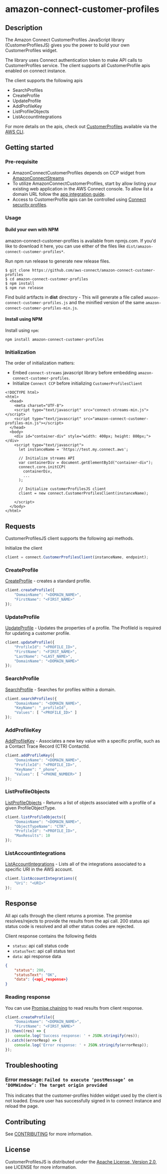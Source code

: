 # amazon-connect-customer-profiles

## Description

The Amazon Connect CustomerProfiles JavaScript library (CustomerProfilesJS) gives you the power to build your own CustomerProfiles widget.

The library uses Connect authentication token to make API calls to CustomerProfiles service. The client supports all CustomerProfile apis enabled on connect instance.

The client supports the following apis
- SearchProfiles
- CreateProfile
- UpdateProfile
- AddProfileKey
- ListProfileObjects
- ListAccountIntegrations

For more details on the apis, check out [CustomerProfiles](https://docs.aws.amazon.com/cli/latest/reference/customer-profiles/index.html) available via the [AWS CLI](https://docs.aws.amazon.com/cli/latest/userguide/cli-chap-welcome.html).

## Getting started

### Pre-requisite

- AmazonConnectCustomerProfiles depends on CCP widget from [AmazonConnectStreams](https://github.com/amazon-connect/amazon-connect-streams)
- To utilize AmazonConnectCustomerProfiles, start by allow listing your existing web application in the AWS Connect console. To allow list a domain URL follow the [app integration guide](https://docs.aws.amazon.com/connect/latest/adminguide/app-integration.html).
- Access to CustomerProfile apis can be controlled using [Connect security profiles](https://docs.aws.amazon.com/connect/latest/adminguide/assign-security-profile-customer-profile.html).

### Usage

#### Build your own with NPM

amazon-connect-customer-profiles is available from npmjs.com. If you'd like to download it here, you can use either of the files like `dist/amazon-connect-customer-profiles*`.

Run npm run release to generate new release files.

```
$ git clone https://github.com/aws-connect/amazon-connect-customer-profiles
$ cd amazon-connect-customer-profiles
$ npm install
$ npm run release
```

Find build artifacts in **dist** directory - This will generate a file called `amazon-connect-customer-profiles.js` and the minified version of the same `amazon-connect-customer-profiles-min.js`.


#### Install using NPM
Install using `npm`:
```
npm install amazon-connect-customer-profiles
```

### Initialization

The order of initialization matters:
- Embed `connect-streams` javascript library before embedding `amazon-connect-customer-profiles`.
- Initialize `Connect CCP` before initializing `CustomerProfilesClient`

```html,js
<!DOCTYPE html>
<html>
  <head>
    <meta charset="UTF-8">
    <script type="text/javascript" src="connect-streams-min.js"></script>
    <script type="text/javascript" src="amazon-connect-customer-profiles-min.js"></script>
  </head>
  <body>
    <div id="container-div" style="width: 400px; height: 800px;"></div>
    <script type="text/javascript">
      let instanceName = 'https://test.my.connect.aws';

      // Initialize streams API
      var containerDiv = document.getElementById("container-div");
      connect.core.initCCP(
        containerDiv,
       	...
      );

      // Initialize customerProfilesJS client
      client = new connect.CustomerProfilesClient(instanceName);

    </script>
  </body>
</html>
```

## Requests

CustomerProfilesJS client supports the following api methods.

Initialize the client
```js
client = connect.CustomerProfilesClient(instanceName, endpoint);
```

### CreateProfile

[CreateProfile](https://docs.aws.amazon.com/customerprofiles/latest/APIReference/API_CreateProfile.html) - creates a standard profile.

```js
client.createProfile({
	"DomainName": "<DOMAIN_NAME>",
	"FirstName": "<FIRST_NAME>"
});
```

### UpdateProfile

[UpdateProfile](https://docs.aws.amazon.com/customerprofiles/latest/APIReference/API_UpdateProfile.html) - Updates the properties of a profile. The ProfileId is required for updating a customer profile.

```js
client.updateProfile({
	"ProfileId": "<PROFILE_ID>",
	"FirstName": "<FIRST_NAME>",
	"LastName": "<LAST_NAME>",
	"DomainName": "<DOMAIN_NAME>"
});
```

### SearchProfile

[SearchProfile](https://docs.aws.amazon.com/customerprofiles/latest/APIReference/API_SearchProfiles.html) - Searches for profiles within a domain.

```js
client.searchProfiles({
	"DomainName": "<DOMAIN_NAME>",
	"KeyName": "_profileId",
	"Values": [ "<PROFILE_ID>" ]
});
```

### AddProfileKey

[AddProfileKey](https://docs.aws.amazon.com/customerprofiles/latest/APIReference/API_AddProfileKey.html) - Associates a new key value with a specific profile, such as a Contact Trace Record (CTR) ContactId.

```js
client.addProfileKey({
	"DomainName": "<DOMAIN_NAME>",
	"ProfileId": "<PROFILE_ID>",
	"KeyName": "_phone",
	"Values": [ "<PHONE_NUMBER>" ]
});
```

### ListProfileObjects

[ListProfileObjects](https://docs.aws.amazon.com/customerprofiles/latest/APIReference/API_ListProfileObjects.html) - Returns a list of objects associated with a profile of a given ProfileObjectType.

```js
client.listProfileObjects({
	"DomainName": "<DOMAIN_NAME>",
	"ObjectTypeName": "CTR",
	"ProfileId": "<PROFILE_ID>",
	"MaxResults": 10
});
```

### ListAccountIntegrations

[ListAccountIntegrations](https://docs.aws.amazon.com/customerprofiles/latest/APIReference/API_ListAccountIntegrations.html) - Lists all of the integrations associated to a specific URI in the AWS account.

```js
client.listAccountIntegrations({
	"Uri": "<URI>"
});
```

## Response

All api calls through the client returns a promise. The promise resolves/rejects to provide the results from the api call.
200 status api status code is resolved and all other status codes are rejected.

Client response contains the following fields
- `status`: api call status code
- `statusText`: api call status text
- `data`: api response data

```json
{
	"status": 200,
	"statusText": "OK",
	"data": {<api_response>}
}
```

### Reading response
You can use [Promise chaining](https://developer.mozilla.org/en-US/docs/Web/JavaScript/Guide/Using_promises#chaining) to read results from client response.

```js
client.createProfile({
	"DomainName": "<DOMAIN_NAME>",
	"FirstName": "<FIRST_NAME>"
}).then((res) => {
	console.log('Success response: ' + JSON.stringify(res));
}).catch((errorResp) => {
    console.log('Error response: ' + JSON.stringify(errorResp));
});
```

## Troubleshooting

### Error message: `Failed to execute ‘postMessage’ on ‘DOMWindow’: The target origin provided`

This indicates that the customer-profiles hidden widget used by the client is not loaded. Ensure user has successfully signed in to connect instance and reload the page.


## Contributing

See [CONTRIBUTING](CONTRIBUTING.md) for more information.

## License

CustomerProfilesJS is distributed under the
[Apache License, Version 2.0](http://www.apache.org/licenses/LICENSE-2.0),
see LICENSE for more information.
